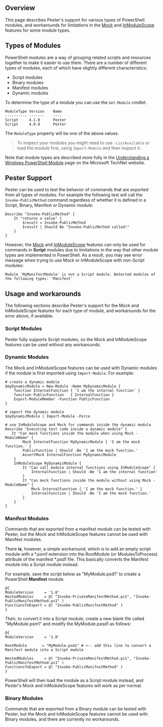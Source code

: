 ## Overview
This page describes Pester's support for various types of PowerShell modules, and workarounds for limitations in the [Mock](Mock.md) and [InModuleScope](InModuleScope.md) features for some module types.

## Types of Modules
PowerShell modules are a way of grouping related scripts and resources together to make it easier to use them. There are a number of different types of modules, each of which have slightly different characteristics:

* Script modules
* Binary modules
* Manifest modules
* Dynamic modules

To determine the type of a module you can use the `Get-Module` cmdlet.

```
ModuleType Version    Name        
---------- -------    ----
Script     4.1.0      Pester
Script     4.0.8      Pester
```

The `ModuleType` property will be one of the above values. 

> To inspect your modules you might need to use `-ListAvailable` or load the module first, using `Import-Module` and then inspect it.

Note that module types are described more fully in the [Understanding a Windows PowerShell Module](https://technet.microsoft.com/en-us/library/dd878324(v=vs.85).aspx) page on the Microsoft TechNet website.

## Pester Support
Pester can be used to test the behavior of commands that are exported from all types of modules. For example the following test will call the ```Invoke-PublicMethod``` command regardless of whether it is defined in a Script, Binary, Manifest or Dynamic module:

```
Describe "Invoke-PublicMethod" {
    It "returns a value" {
        $result = Invoke-PublicMethod
        $result | Should Be "Invoke-PublicMethod called!"
    }
}
```

However, the [Mock](Mock.md) and [InModuleScope](InModuleScope.md) features can only be used for commands in **Script** modules due to limitations in the way that other module types are implemented in PowerShell. As a result, you may see error message when trying to use Mock or InModuleScope with non-Script modules:

```
Module 'MyManifestModule' is not a Script module. Detected modules of the following types: 'Manifest'
```

## Usage and workarounds
The following sections describe Pester's support for the Mock and InModuleScope features for each type of module, and workarounds for the error above, if available.

### Script Modules
Pester fully supports Script modules, so the Mock and InModuleScope features can be used without any workarounds.

### Dynamic Modules
The Mock and InModuleScope features can be used with Dynamic modules if the module is first imported using ```Import-Module```. For example:

```
# create a dynamic module
$myDynamicModule = New-Module -Name MyDynamicModule {
    function InternalFunction { 'I am the internal function' }
    function PublicFunction   { InternalFunction }
    Export-ModuleMember -Function PublicFunction
}

# import the dynamic module
$myDynamicModule | Import-Module -Force

# use InModuleScope and Mock for commands inside the dynamic module
Describe "Executing test code inside a dynamic module" {
   It "Can mock functions inside the module when using Mock -ModuleName" {
        Mock InternalFunction MyDynamicModule { 'I am the mock function.' }
        PublicFunction | Should -Be 'I am the mock function.'
        AssertMock InternalFunction MyDynamicModule
    }
    InModuleScope MyDynamicModule {
        It "Can call module internal functions using InModuleScope" {
            InternalFunction | Should -Be 'I am the internal function'
        }
        It "Can mock functions inside the module without using Mock -ModuleName" {
            Mock InternalFunction { 'I am the mock function.' }
            InternalFunction | Should -Be 'I am the mock function.'
        }
    }
}
```
### Manifest Modules
Commands that are exported from a manifest module can be tested with Pester, but the Mock and InModuleScope features cannot be used with Manifest modules.

There **is**, however, a simple workaround, which is to add an empty script module with a *.psm1 extension into the RootModule (or ModulesToProcess) attribute of the manifest *.psd1 file. This basically converts the Manifest module into a Script module instead.

For example, save the script below as "MyModule.psd1" to create a PowerShell **Manifest** module.

```
@{
ModuleVersion     = '1.0'
NestedModules     = @( "Invoke-PrivateManifestMethod.ps1", "Invoke-PublicManifestMethod.ps1" )
FunctionsToExport = @( "Invoke-PublicManifestMethod" )
}
```

Then, to convert it into a Script module, create a new blank file called "MyModule.psm1" and modify the MyModule.pasd1 as follows:

```
@{
ModuleVersion     = '1.0'

RootModule       = "MyModule.psm1" # <-- add this line to convert a Manifest module into a Script module

NestedModules     = @( "Invoke-PrivateManifestMethod.ps1", "Invoke-PublicManifestMethod.ps1" )
FunctionsToExport = @( "Invoke-PublicManifestMethod" )
}
```

PowerShell will then load the module as a Script module instead, and Pester's Mock and InModuleScope features will work as per normal.

### Binary Modules
Commands that are exported from a Binary module can be tested with Pester, but the Mock and InModuleScope features cannot be used with Binary modules, and there are currently no workarounds.







